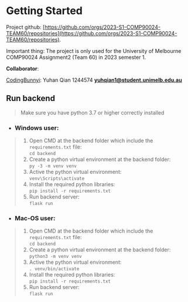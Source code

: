 # Getting Started
Project github: [https://github.com/orgs/2023-S1-COMP90024-TEAM60/repositories](https://github.com/orgs/2023-S1-COMP90024-TEAM60/repositories).

Important thing: The project is only used for the University of Melbourne COMP90024 Assignment2 (Team 60) in 2023 semester 1.

**Collaborator**:<br>

[CodingBunnyi](https://github.com/CodingBunnyi): Yuhan Qian 1244574 [**yuhqian1@student.unimelb.edu.au**](mailto:yuhqian1@student.unimelb.edu.au)<br>
  
## Run backend
> Make sure you have python 3.7 or higher correctly installed  

* ### Windows user:
> 1. Open CMD at the backend folder which include the `requirements.txt` file:<br>
> `cd backend`
> 2. Create a python virtual environment at the backend folder:<br>
> `py -3 -m venv venv`
> 3. Active the python virtual environment:<br>
> `venv\Scripts\activate`  
> 4. Install the required python libraries:<br>
> `pip install -r requirements.txt`
> 5. Run backend server:<br>
> `flask run` 


* ### Mac-OS user:
> 1. Open CMD at the backend folder which include the `requirements.txt` file:<br>
> `cd backend`
> 2. Create a python virtual environment at the backend folder: <br>
> `python3 -m venv venv`
> 3. Active the python virtual environment:<br>
> `. venv/bin/activate`
> 4. Install the required python libraries:<br>
> `pip install -r requirements.txt`
> 5. Run backend server:<br>
> `flask run` 
